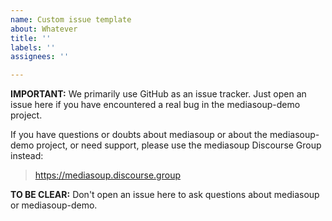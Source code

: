 ```yaml
---
name: Custom issue template
about: Whatever
title: ''
labels: ''
assignees: ''

---
```


**IMPORTANT:** We primarily use GitHub as an issue tracker. Just open an issue here if you have encountered a real bug in the mediasoup-demo project.

If you have questions or doubts about mediasoup or about the mediasoup-demo project, or need support, please use the mediasoup Discourse Group instead:
> 
> https://mediasoup.discourse.group

**TO BE CLEAR:** Don't open an issue here to ask questions about mediasoup or mediasoup-demo.
